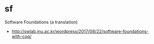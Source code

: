 # sf
Software Foundations (a translation)
 - http://swlab.jnu.ac.kr/wordpress/2017/08/22/software-foundations-with-coq/
 
